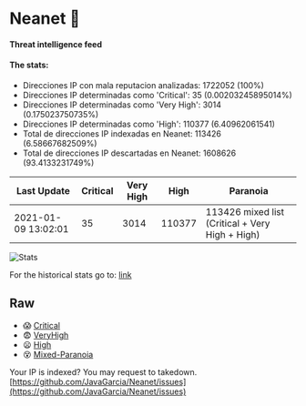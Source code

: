# Neanet :hocho:
#### Threat intelligence feed
#### The stats:

- Direcciones IP con mala reputacion analizadas: 1722052 (100%)
- Direcciones IP determinadas como 'Critical':  35 (0.00203245895014%)
- Direcciones IP determinadas como 'Very High':  3014 (0.175023750735%)
- Direcciones IP determinadas como 'High':  110377 (6.40962061541)
- Total de direcciones IP indexadas en Neanet:  113426 (6.58667682509%)
- Total de direcciones IP descartadas en Neanet:  1608626 (93.4133231749%)

| Last Update | Critical | Very High | High | Paranoia |
| --- | --- | --- | --- | --- |
| 2021-01-09 13:02:01 | 35 | 3014 | 110377 | 113426 mixed list (Critical + Very High + High)|

![Stats](https://docs.google.com/spreadsheets/d/e/2PACX-1vSnaNMIXVabIpDJjufMlzH7poXnshF3mgd8Is1g9ytUEzVsP5my4Trn8f-xkoLLQ38xpL3HtmUexLo6/pubchart?oid=501124687&format=image)

For the historical stats go to: [link](/stats.csv)
## Raw
- :scream: [Critical](https://raw.githubusercontent.com/JavaGarcia/Neanet/master/blacklists/neanet_critical.txt)
- :fearful: [VeryHigh](https://raw.githubusercontent.com/JavaGarcia/Neanet/master/blacklists/neanet_veryHigh.txtt)
- :frowning: [High](https://raw.githubusercontent.com/JavaGarcia/Neanet/master/blacklists/neanet_high.txt)
- :dizzy_face: [Mixed-Paranoia](https://raw.githubusercontent.com/JavaGarcia/Neanet/master/blacklists/neanet_all.txt)


Your IP is indexed? You may request to takedown. [https://github.com/JavaGarcia/Neanet/issues](https://github.com/JavaGarcia/Neanet/issues)











































































































































































































































































































































































































































































































































































































































































































































































































































































































































































































































































































































































































































































































































































































































































































































































































































































































































































































































































































































































































































































































































































































































































































































































































































































































































































































































































































































































































































































































































































































































































































































































































































































































































































































































































































